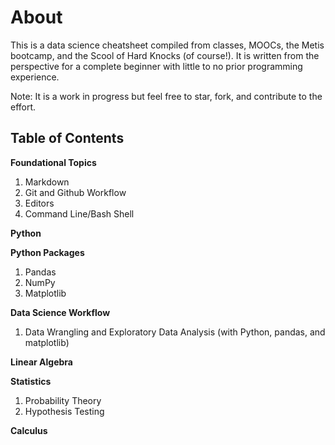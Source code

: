 # About

This is a data science cheatsheet compiled from classes, MOOCs, the Metis bootcamp, and the Scool of Hard Knocks (of course!). It is written from the perspective for a complete beginner with little to no prior programming experience. 

Note: It is a work in progress but feel free to star, fork, and contribute to the effort. 


## Table of Contents

**Foundational Topics**
1. Markdown
2. Git and Github Workflow 
3. Editors
4. Command Line/Bash Shell

**Python**


**Python Packages**
1. Pandas
2. NumPy
3. Matplotlib


**Data Science Workflow**
1. Data Wrangling and Exploratory Data Analysis (with Python, pandas, and matplotlib)



**Linear Algebra** 

**Statistics**
1. Probability Theory
2. Hypothesis Testing

**Calculus**
